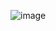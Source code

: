   ![image](https://www.fluidscapes.in/wp-content/uploads/2023/05/zomato-logo-full.jpg|width="250") 



